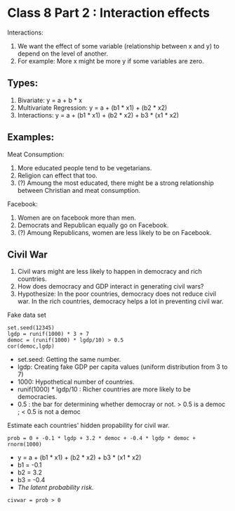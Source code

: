 # Class 8 Part 2 : Interaction effects

Interactions: 
1. We want the effect of some variable (relationship between x and y) to depend on the level of another. 
2. For example: More x might be more y if some variables are zero.

## Types:
1. Bivariate: y = a + b * x
2. Multivariate Regression: y = a + (b1 * x1) + (b2 * x2)
3. Interactions: y = a + (b1 * x1) + (b2 * x2) + b3 * (x1 * x2)

## Examples: 

Meat Consumption:
1. More educated people tend to be vegetarians. 
2. Religion can effect that too. 
3. (?) Amoung the most educated, there might be a strong relationship between Christian and meat consumption. 

Facebook: 
1. Women are on facebook more than men.
2. Democrats and Republican equally go on Facebook.
3. (?) Amoung Republicans, women are less likely to be on Facebook.

## Civil War 
1. Civil wars might are less likely to happen in democracy and rich countries.
2. How does democracy and GDP interact in generating civil wars? 
3. Hypothesize: In the poor countries, democracy does not reduce civil war. In the rich countries, democracy helps a lot in preventing civil war. 

Fake data set
```
set.seed(12345)
lgdp = runif(1000) * 3 + 7 
democ = (runif(1000) * lgdp/10) > 0.5
cor(democ,lgdp)
```
+ set.seed: Getting the same number.
+ lgdp: Creating fake GDP per capita values (uniform distribution from 3 to 7)
+ 1000: Hypothetical number of countries. 
+ runif(1000) * lgdp/10 : Richer countries are more likely to be democracies.
+ 0.5 : the bar for determining whether democray or not. > 0.5 is a democ ; < 0.5 is not a democ

Estimate each countries' hidden propability for civil war. 
```
prob = 0 + -0.1 * lgdp + 3.2 * democ + -0.4 * lgdp * democ + rnorm(1000)
```
+ y = a + (b1 * x1) + (b2 * x2) + b3 * (x1 * x2)
+ b1 = -0.1
+ b2 = 3.2
+ b3 = -0.4
+ *The latent probability risk.*

```
civwar = prob > 0
```
